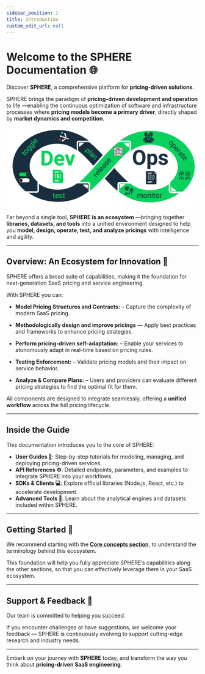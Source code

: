 ```yaml
---
sidebar_position: 1
title: Introduction
custom_edit_url: null
---
```


# Welcome to the SPHERE Documentation 🌐

Discover **SPHERE**, a comprehensive platform for **pricing-driven solutions**.

SPHERE brings the paradigm of **pricing-driven development and operation** to life —enabling the continuous optimization of software and infrastructure processes where **pricing models become a primary driver**, directly shaped by **market dynamics and competition**.

![Pricing-driven DevOps](../static/img/core-concepts/pricing-driven-devops.png)

Far beyond a single tool, **SPHERE is an ecosystem** —bringing together **libraries, datasets, and tools** into a unified environment designed to help you **model, design, operate, test, and analyze pricings** with intelligence and agility.

---

## Overview: An Ecosystem for Innovation 🔧

SPHERE offers a broad suite of capabilities, making it the foundation for next-generation SaaS pricing and service engineering.  

With SPHERE you can:

- **Model Pricing Structures and Contracts:** – Capture the complexity of modern SaaS pricing.
- **Methodologically design and improve pricings** — Apply best practices and frameworks to enhance pricing strategies.

- **Perform pricing-driven self-adaptation:** – Enable your services to atonomously adapt in real-time based on pricing rules.

- **Testing Enforcement:** – Validate pricing models and their impact on service behavior.

- **Analyze & Compare Plans:** – Users and providers can evaluate different pricing strategies to find the optimal fit for them.

All components are designed to integrate seamlessly, offering a **unified workflow** across the full pricing lifecycle.

---

## Inside the Guide

This documentation introduces you to the core of SPHERE:  

- **User Guides 📖**: Step-by-step tutorials for modeling, managing, and deploying pricing-driven services.  
- **API References ⚙️**: Detailed endpoints, parameters, and examples to integrate SPHERE into your workflows.  
- **SDKs & Clients 💻**: Explore official libraries (Node.js, React, etc.) to accelerate development.  
- **Advanced Tools 🔬**: Learn about the analytical engines and datasets included within SPHERE.  

---

## Getting Started 🚀

We recommend starting with the **[Core concepts section](./core-concepts/terminology.md)**, to understand the terminology behind this ecosystem.

This foundation will help you fully appreciate SPHERE’s capabilities along the other sections, so that you can effectively leverage them in your SaaS ecosystem.

---

## Support & Feedback 📣

Our team is committed to helping you succeed.  

If you encounter challenges or have suggestions, we welcome your feedback — SPHERE is continuously evolving to support cutting-edge research and industry needs.  

---

Embark on your journey with **SPHERE** today, and transform the way you think about **pricing-driven SaaS engineering**.